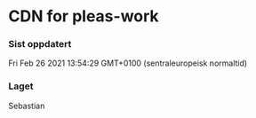 
# CDN for pleas-work

### Sist oppdatert 
Fri Feb 26 2021 13:54:29 GMT+0100 (sentraleuropeisk normaltid)
### Laget 
Sebastian

